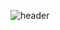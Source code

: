 ![header](https://capsule-render.vercel.app/api?type=Waving&height=250&section=header&fontSize=90&fontColor=FFF2FC&text=welcome)
